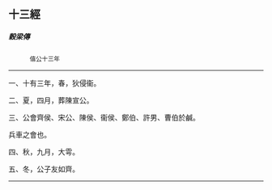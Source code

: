 

## 十三經

##### 穀梁傳
　　　`僖公十三年`

* * *

一、十有三年，春，狄侵衞。

二、夏，四月，葬陳宣公。

三、公會齊侯、宋公、陳侯、衞侯、鄭伯、許男、曹伯於鹹。

兵車之會也。

四、秋，九月，大雩。

五、冬，公子友如齊。

* * *

